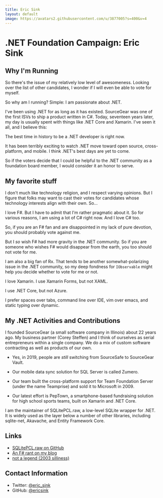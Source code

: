 ```yaml
---
title: Eric Sink
layout: default
image: https://avatars2.githubusercontent.com/u/3877005?s=400&v=4
---
```


# .NET Foundation Campaign: Eric Sink

## Why I'm Running

So there's the issue of my relatively low level of awesomeness.  Looking over the list of other candidates, I wonder if I will even be able to vote for myself.

So why am I running?  Simple:  I am passionate about .NET.  

I've been using .NET for as long as it has existed.  SourceGear was one of the first ISVs to ship a product written in C#.  Today, seventeen years later, my day is usually spent with things like .NET Core and Xamarin.  I've seen it all, and I believe this:

The best time in history to be a .NET developer is right now.

It has been terribly exciting to watch .NET move toward open source, cross-platform, and mobile.  I think .NET's best days are yet to come.

So if the voters decide that I could be helpful to the .NET community as a foundation board member, I would consider it an honor to serve.

## My favorite stuff

I don't much like technology religion, and I respect varying opinions.  But I figure that folks may want to cast their votes for candidates whose technology interests align with their own.  So...

I love F#.  But I have to admit that I'm rather pragmatic about it.  So for various reasons, I am using a lot of C# right now.  And I love C# too. 

So, if you are an F# fan and are disappointed in my lack of pure devotion, you should probably vote against me.

But I *so* wish F# had more gravity in the .NET community.  So if you are someone who wishes F# would disappear from the earth, you too should not vote for me.

I am also a big fan of Rx.  That tends to be another somewhat-polarizing issue in the .NET community, so my deep fondness for `IObservable` might help you decide whether to vote for me or not.

I love Xamarin.  I use Xamarin Forms, but not XAML.

I use .NET Core, but not Azure.

I prefer spaces over tabs, command line over IDE, vim over emacs, and static typing over dynamic.  

## My .NET Activities and Contributions

I founded SourceGear (a small software company in Illinois) about 22 years ago.  My business partner (Corey Steffen) and I think of ourselves as serial entrepreneurs within a single company.  We do a mix of custom software contracting as well as products of our own.

 - Yes, in 2019, people are *still* switching from SourceSafe to SourceGear Vault.

 - Our mobile data sync solution for SQL Server is called Zumero.

 - Our team built the cross-platform support for Team Foundation Server (under the name Teamprise) and sold it to Microsoft in 2009.

 - Our latest effort is PepTown, a smartphone-based fundraising solution for high school sports teams, built on Xamarin and .NET Core.

I am the maintainer of SQLitePCL.raw, a low-level SQLite wrapper for .NET.  It is widely used as the layer below a number of other libraries, including sqlite-net, Akavache, and Entity Framework Core.

## Links
* [SQLitePCL.raw on GitHub](https://github.com/ericsink/SQLitePCL.raw)
* [An F# rant on my blog](https://ericsink.com/entries/fsharp_chasm.html)
* [not a legend (2003 silliness)](http://notalegend.com/)

## Contact Information
* Twitter: [@eric\_sink](https://twitter.com/eric_sink)
* GitHub: [@ericsink](https://github.com/ericsink)

